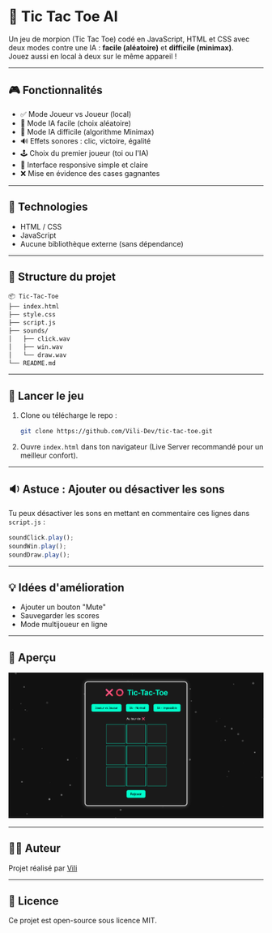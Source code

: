 # 🧠 Tic Tac Toe AI

Un jeu de morpion (Tic Tac Toe) codé en JavaScript, HTML et CSS avec deux modes contre une IA : **facile (aléatoire)** et **difficile (minimax)**.  
Jouez aussi en local à deux sur le même appareil !

---

## 🎮 Fonctionnalités

- ✅ Mode Joueur vs Joueur (local)
- 🤖 Mode IA facile (choix aléatoire)
- 🧠 Mode IA difficile (algorithme Minimax)
- 🔊 Effets sonores : clic, victoire, égalité
- 🕹️ Choix du premier joueur (toi ou l'IA)
- 🎨 Interface responsive simple et claire
- ❌ Mise en évidence des cases gagnantes

---

## 🧰 Technologies

- HTML / CSS
- JavaScript
- Aucune bibliothèque externe (sans dépendance)

---

## 📁 Structure du projet

```
📦 Tic-Tac-Toe
├── index.html
├── style.css
├── script.js
├── sounds/
│   ├── click.wav
│   ├── win.wav
│   └── draw.wav
└── README.md
```

---

## 🚀 Lancer le jeu

1. Clone ou télécharge le repo :
   ```bash
   git clone https://github.com/Vili-Dev/tic-tac-toe.git
   ```

2. Ouvre `index.html` dans ton navigateur (Live Server recommandé pour un meilleur confort).

---

## 🔉 Astuce : Ajouter ou désactiver les sons

Tu peux désactiver les sons en mettant en commentaire ces lignes dans `script.js` :

```js
soundClick.play();
soundWin.play();
soundDraw.play();
```

---

## 💡 Idées d'amélioration

- Ajouter un bouton "Mute"
- Sauvegarder les scores
- Mode multijoueur en ligne

---

## 📸 Aperçu

<img src="images/exemple.png" alt="Aperçu du jeu Tic Tac Toe">

---

## 🧑‍💻 Auteur

Projet réalisé par [Vili](https://github.com/Vili-Dev)

---

## 📄 Licence

Ce projet est open-source sous licence MIT.
